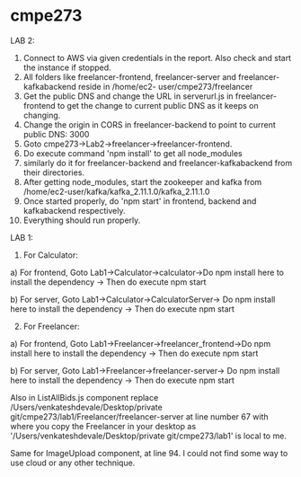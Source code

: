 # cmpe273

LAB 2:

1) Connect to AWS via given credentials in the report. Also check and start the instance if stopped.
2) All folders like freelancer-frontend, freelancer-server and freelancer-kafkabackend reside in /home/ec2-            user/cmpe273/freelancer
3) Get the public DNS and change the URL in serverurl.js in freelancer-frontend to get the change to current public DNS as it keeps on changing.
4) Change the origin in CORS in freelancer-backend to point to current public DNS: 3000
5) Goto cmpe273->Lab2->freelancer->freelancer-frontend.
6) Do execute command 'npm install' to get all node_modules
7) similarly do it for freelancer-backend and freelancer-kafkabackend from their directories.
8) After getting node_modules, start the zookeeper and kafka from /home/ec2-user/kafka/kafka_2.11.1.0/kafka_2.11.1.0
9) Once started properly, do 'npm start' in frontend, backend and kafkabackend respectively.
10) Everything should run properly.


LAB 1:

1) For Calculator:


a) For frontend, Goto Lab1->Calculator->calculator->Do npm install here to install the dependency -> Then do execute npm start

b) For server, Goto Lab1->Calculator->CalculatorServer-> Do npm install here to install the dependency -> Then do execute npm start

2) For Freelancer:

a) For frontend, Goto Lab1->Freelancer->freelancer_frontend->Do npm install here to install the dependency -> Then do execute npm start

b) For server, Goto Lab1->Freelancer->freelancer-server-> Do npm install here to install the dependency -> Then do execute npm start


Also in ListAllBids.js component replace /Users/venkateshdevale/Desktop/private git/cmpe273/lab1/Freelancer/freelancer-server at line number 67 with where you copy the Freelancer in your desktop as '/Users/venkateshdevale/Desktop/private git/cmpe273/lab1' is local to me. 

Same for ImageUpload component, at line 94. I could not find some way to use cloud or any other technique.
